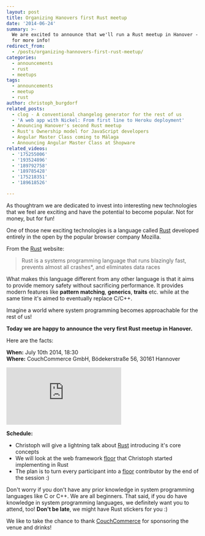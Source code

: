 ```yaml
---
layout: post
title: Organizing Hanovers first Rust meetup
date: '2014-06-24'
summary: >-
  We are excited to announce that we'll run a Rust meetup in Hanover - read on
  for more info!
redirect_from:
  - /posts/organizing-hannovers-first-rust-meetup/
categories:
  - announcements
  - rust
  - meetups
tags:
  - announcements
  - meetup
  - rust
author: christoph_burgdorf
related_posts:
  - clog - A conventional changelog generator for the rest of us
  - 'A web app with Nickel: From first line to Heroku deployment'
  - Anouncing Hanover's second Rust meetup
  - Rust's Ownership model for JavaScript developers
  - Angular Master Class coming to Málaga
  - Announcing Angular Master Class at Shopware
related_videos:
  - '175255006'
  - '193524896'
  - '189792758'
  - '189785428'
  - '175218351'
  - '189618526'

---
```


As thoughtram we are dedicated to invest into interesting new technologies that we feel are exciting and have the potential to become popular. Not for money, but for fun!

One of those new exciting technologies is a language called [Rust](http://www.rust-lang.org) developed entirely in the open by the popular browser company Mozilla.

From the [Rust](http://www.rust-lang.org) website:

>Rust is a systems programming language that runs blazingly fast, prevents almost all crashes*, and eliminates data races

What makes this language different from any other language is that it aims to provide memory safety without sacrificing performance. It provides modern features like **pattern matching**, **generics**, **traits** etc. while at the same time it's aimed to eventually replace C/C++. 

Imagine a world where system programming becomes approachable for the rest of us!

**Today we are happy to announce the very first Rust meetup in Hanover.**

Here are the facts:

**When:** July 10th 2014, 18:30<br>**Where:** CouchCommerce GmbH, Bödekerstraße 56, 30161 Hannover 

<iframe src="https://www.google.com/maps/embed?pb=!1m14!1m8!1m3!1d2435.189167043073!2d9.752235!3d52.385121000000005!3m2!1i1024!2i768!4f13.1!3m3!1m2!1s0x47b074b7564267af%3A0xd9c555e4f36d6a25!2sCouchCommerce+GmbH!5e0!3m2!1sen!2s!4v1403607912344" frameborder="0" style="border:0"></iframe>

**Schedule:**

* Christoph will give a lightning talk about [Rust](http://www.rust-lang.org) introducing it's core concepts
* We will look at the web framework [floor](http://floor-org.github.io/floor/) that Christoph started implementing in Rust
* The plan is to turn every participant into a [floor](http://floor-org.github.io/floor/) contributor by the end of the session :)

Don't worry if you don't have any prior knowledge in system programming languages like C or C++. We are all beginners. That said, if you do have knowledge in system programming languages, we definitely want you to attend, too! **Don't be late**, we might have Rust stickers for you :)

We like to take the chance to thank [CouchCommerce](http://couchcommerce.com) for sponsoring the venue and drinks!
